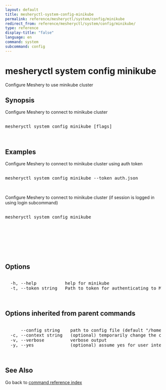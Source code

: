 ```yaml
---
layout: default
title: mesheryctl-system-config-minikube
permalink: reference/mesheryctl/system/config/minikube
redirect_from: reference/mesheryctl/system/config/minikube/
type: reference
display-title: "false"
language: en
command: system
subcommand: config
---
```


# mesheryctl system config minikube

Configure Meshery to use minikube cluster

## Synopsis

Configure Meshery to connect to minikube cluster

<pre class='codeblock-pre'>
<div class='codeblock'>
mesheryctl system config minikube [flags]

</div>
</pre> 

## Examples

Configure Meshery to connect to minikube cluster using auth token
<pre class='codeblock-pre'>
<div class='codeblock'>
mesheryctl system config minikube --token auth.json

</div>
</pre> 

Configure Meshery to connect to minikube cluster (if session is logged in using login subcommand)
<pre class='codeblock-pre'>
<div class='codeblock'>
mesheryctl system config minikube

</div>
</pre> 

<pre class='codeblock-pre'>
<div class='codeblock'>
	

</div>
</pre> 

## Options

<pre class='codeblock-pre'>
<div class='codeblock'>
  -h, --help           help for minikube
  -t, --token string   Path to token for authenticating to Meshery API

</div>
</pre>

## Options inherited from parent commands

<pre class='codeblock-pre'>
<div class='codeblock'>
      --config string    path to config file (default "/home/admin-pc/.meshery/config.yaml")
  -c, --context string   (optional) temporarily change the current context.
  -v, --verbose          verbose output
  -y, --yes              (optional) assume yes for user interactive prompts.

</div>
</pre>

## See Also

Go back to [command reference index](/reference/mesheryctl/) 
